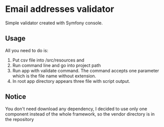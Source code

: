# Email addresses validator

Simple validator created with Symfony console.

## Usage
All you need to do is:
1. Put csv file into /src/resources and
2. Run command line and go into project path
3. Run app with validate command. The command accepts one parameter which is the file name without extension.
4. In root app directory appears three file with script output.


## Notice
You don't need download any dependency, I decided to use only one component instead of the whole framework, so the vendor directory is in the repository
